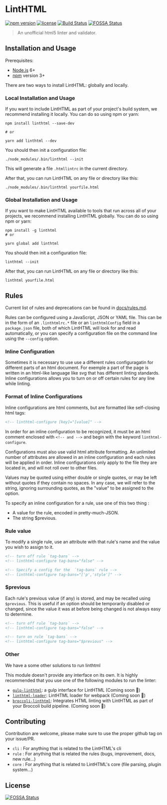 # LintHTML

[![npm version](http://img.shields.io/npm/v/linthtml.svg?style=flat-square)](https://npmjs.org/package/linthtml)
[![license](http://img.shields.io/npm/l/linthtml.svg?style=flat-square)](https://npmjs.org/package/linthtml)
[![Build Status](https://travis-ci.org/linthtml/linthtml.svg?branch=develop)](https://travis-ci.org/linthtml/linthtml)
[![FOSSA Status](https://app.fossa.io/api/projects/git%2Bgithub.com%2Flinthtml%2Flinthtml.svg?type=shield)](https://app.fossa.io/projects/git%2Bgithub.com%2Flinthtml%2Flinthtml?ref=badge_shield)

> An unofficial html5 linter and validator.

<!-- _LintHTML uses [htmlparser2](https://www.npmjs.com/package/htmlparser2) to parse your html._ -->

## Installation and Usage

Prerequisites:

* [Node.js](https://nodejs.org/en/) 6+
* [npm](https://npmjs.com) version 3+

There are two ways to install LintHTML: globally and locally.

### Local Installation and Usage

If you want to include LintHTML as part of your project's build system, we recommend installing it locally. You can do so using npm or yarn:

```shell
npm install linthtml --save-dev

# or

yarn add linthtml --dev
```

You should then init a configuration file:

```shell
./node_modules/.bin/linthtml --init
```

This will generate a file `.htmllintrc` in the current directory.

After that, you can run LintHTML on any file or directory like this:

```shell
./node_modules/.bin/linthtml yourfile.html
```

### Global Installation and Usage

If you want to make LintHTML available to tools that run across all of your projects, we recommend installing LintHTML globally. You can do so using npm or yarn:

```shell
npm install -g linthtml
# or

yarn global add linthtml
```

You should then init a configuration file:

```shell
linthtml --init
```

After that, you can run LintHTML on any file or directory like this:

```shell
linthtml yourfile.html
```

<!-- Note: `linthtml --init` is intended for setting up and configuring linthtml on a per-project basis and will perform a local installation of ESLint and its plugins in the directory in which it is run. If you prefer using a global installation of ESLint, any plugins used in your configuration must also be installed globally. -->

## Rules

Current list of rules and deprecations can be found in [docs/rules.md](docs/rules.md).

Rules can be configured using a JavaScript, JSON or YAML file. This can be in the form of an `.linthtmlrc.*` file or an `linthtmlConfig` field in a `package.json` file, both of which LintHTML will look for and read automatically, or you can specify a configuration file on the command line using the `--config` option.

### Inline Configuration

Sometimes it is necessary to use use a different rules configuragatin for different parts of an html document. For exemple a part of the page is written in an html-like language like svg that has different linting standards. Inline configurations allows you to turn on or off certain rules for any line while linting.

### Format of Inline Configurations

Inline configurations are html comments, but are formatted like self-closing html tags:

```html
<!-- linthtml-configure [key]="[value]" -->
```

In order for an inline configuration to be recognized, it must be an html comment enclosed with `<!-- and -->` and begin with the keyword `linthtml-configure`.

Configurations must also use valid html attribute formatting. An unlimited number of attributes are allowed in an inline configuration and each rules will be applied in order. Inline configurations only apply to the file they are located in, and will not roll over to other files.

Values may be quoted using either double or single quotes, or may be left without quotes if they contain no spaces. In any case, we will refer to the string, ignoring surrounding quotes, as the "value" to be assigned to the option.

To specify an inline configuration for a rule, use one of this two thing :

* A value for the rule, encoded in pretty-much-JSON.
* The string $previous.

### Rule value

To modify a single rule, use an attribute with that rule's name and the value you wish to assign to it.

```html
<!-- turn off rule `tag-bans` -->
<!-- linthtml-configure tag-bans="false" -->

<!-- Specify a config for the  `tag-bans` rule -->
<!-- linthtml-configure tag-bans="['p','style']" -->
```

<!-- 
The attribute name must be an existing rule name, using [a-zA-Z0-9] and/or the characters - and _ (which are treated interchangeably). The attribute value must be a JSON object (for instance ["style", "b", "i"], or false), with two exceptions: single quotes are allowed and will be treated like double quotes, and string values (such as "crlf"), do not need to be quoted. -->

### $previous

Each rule's previous value (if any) is stored, and may be recalled using `$previous`. This is useful if an option should be temporarily disabled or changed, since the value it was at before being changed is not always easy to determine.

```html
<!-- turn off rule `tag-bans` -->
<!-- linthtml-configure tag-bans="false" -->

<!-- turn on rule `tag-bans` -->
<!-- linthtml-configure tag-bans="$previous" -->
```

<!-- As a one-level undo, this option is inherently quite limited. Our team discussed the possibility of a heirarchical undo, and we believe that the feature would be very rarely needed and difficult to use correctly. In particular, a group of people working on a large html document would need to be aware of all of the option resets in the document to ensure that two do not overlap (thus causing unexpected behavior when the settings and resettings are mismatched). The $previous feature is intended only for small sections when there is not very much space between an option value and the reversion. -->

### Other

We have a some other solutions to run linthtml

This module doesn't provide any interface on its own. It is highly recommended that
you use one of the following modules to run the linter:

* [`gulp-linthtml`](https://github.com/linthtml/gulp-linthtml): a gulp interface for LintHTML (Coming soon 🚧)
* [`linthtml-loader`](https://github.com/linthtml/linthtml-loader): LintHTML loader for webpack (Coming soon 🚧)
* [`broccoli-linthtml`](https://github.com/linthtml/broccoli-linthtml): Integrates HTML linting with LintHTML as part of your Broccoli build pipeline. (Coming soon 🚧)

## Contributing

Contribution are welcome, please make sure to use the proper github tag on your issue/PR.

* `cli` : For anything that is related to the LintHTML's cli
* `rule` : For anything that is related the rules (bugs, improvement, docs, new rule...)
* `core` : For anything that is related to LintHTML's core (file parsing, plugin system...)

## License
[![FOSSA Status](https://app.fossa.io/api/projects/git%2Bgithub.com%2Flinthtml%2Flinthtml.svg?type=large)](https://app.fossa.io/projects/git%2Bgithub.com%2Flinthtml%2Flinthtml?ref=badge_large)
